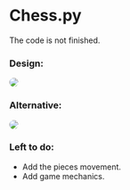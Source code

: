 # Chess.py
The code is not finished.

### Design: <br/>
  <img
    src="https://github.com/Milton-Avila/Chess.py/assets/79611719/bff47735-95a6-464a-8a13-a83c24b01968"
    style="border-radius: 10px;"/>

### Alternative: <br/>
 <img
   src="https://github.com/Milton-Avila/Chess.py/assets/79611719/2b7f65b4-3b0e-4d60-8b71-2606ac00793d"
   style="border-radius: 10px;"/>

### Left to do:
* Add the pieces movement.
* Add game mechanics.
